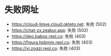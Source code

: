 # 失败网址
- https://cloud-limve.cloud.okteto.net: 失败 (502)
- https://chat-zx.zeabur.app: 失败 (502)
- https://deo.babox.repl.co: 失败 (403)
- https://figura.hpbmm.repl.co: 失败 (403)
- https://vi.zogzr.repl.co: 失败 (403)
